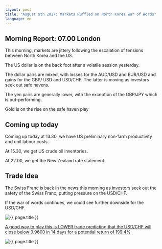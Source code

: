 ```yaml
---
layout: post
title: "August 9th 2017: Markets Ruffled on North Korea war of Words"
language: en
---
```

## Morning Report: 07.00 London

This morning, markets are jittery following the escalation of tensions between North Korea and the US. 

The US dollar is on the back foot after a volatile session yesterday. 

The dollar pairs are mixed, with losses for the AUD/USD and EUR/USD and gains for the GBP/ USD and USD/CHF. The latter is moving as investors seek out safe havens. 

The yen pairs are generally lower, with the exception of the GBP/JPY which is out-performing. 

Gold is on the rise on the safe haven play

## Coming up today

Coming up today at 13.30, we have US preliminary non-farm productivity and unit labour costs. 

At 15.30, we get US crude oil inventories.

At 22.00, we get the New Zealand rate statement. 

## Trade Idea

The Swiss Franc is back in the news this morning as investors seek out the safety of the Swiss Franc, putting pressure on the USD/CHF. 

If the war of words continues, we could see further downside for the USD/CHF. 

<img class="post-image" src="{{ site.url }}/images/2017-08-09_07-30-28.jpg" alt="{{ page.title }}" title="{{ page.title }}">

<a href="%LINK%%?currency=GBP&market=forex&underlying=frxUSDCHF&formname=higherlower&duration_amount=14&duration_units=d&amount=10&amount_type=payout&expiry_type=duration&barrier=0.9600" target="_blank">A good way to play this is LOWER trade predicting that the USD/CHF will close below 0.9600 in 14 days for a potential return of 199.4%</a>

<img class="post-image" src="{{ site.url }}/images/2017-08-09_07-31-40.jpg" alt="{{ page.title }}" title="{{ page.title }}">